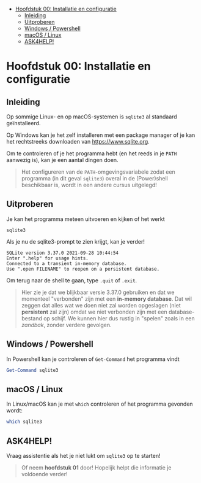 - [Hoofdstuk 00: Installatie en
  configuratie](#hoofdstuk-00-installatie-en-configuratie)
  - [Inleiding](#inleiding)
  - [Uitproberen](#uitproberen)
  - [Windows / Powershell](#windows--powershell)
  - [macOS / Linux](#macos--linux)
  - [ASK4HELP!](#ask4help)

# Hoofdstuk 00: Installatie en configuratie

## Inleiding

Op sommige Linux- en op macOS-systemen is `sqlite3` al standaard geïnstalleerd.

Op Windows kan je het zelf installeren met een package manager of je kan het
rechtstreeks downloaden van https://www.sqlite.org.

Om te controleren of je het programma hebt (en het reeds in je `PATH` aanwezig
is), kan je een aantal dingen doen.

> Het configureren van de `PATH`-omgevingsvariabele zodat een programma (in dit
> geval `sqlite3`) overal in de (Power)shell beschikbaar is, wordt in een andere
> cursus uitgelegd!

## Uitproberen

Je kan het programma meteen uitvoeren en kijken of het werkt

```
sqlite3
```

Als je nu de sqlite3-prompt te zien krijgt, kan je verder!

```
SQLite version 3.37.0 2021-09-28 10:44:54
Enter ".help" for usage hints.
Connected to a transient in-memory database.
Use ".open FILENAME" to reopen on a persistent database.
```

Om terug naar de shell te gaan, type `.quit` of `.exit`.

> Hier zie je dat we blijkbaar versie 3.37.0 gebruiken en dat we momenteel
> "verbonden" zijn met een **in-memory database**. Dat wil zeggen dat alles wat
> we doen niet zal  worden opgeslagen (niet **persistent** zal zijn) omdat we
> niet verbonden zijn met een database-bestand op schijf. We kunnen hier dus
> rustig in "spelen" zoals in een *zandbak*, zonder verdere gevolgen.


## Windows / Powershell

In Powershell kan je controleren of `Get-Command` het programma vindt

```powershell
Get-Command sqlite3
```

## macOS / Linux

In Linux/macOS kan je met `which` controleren of het programma gevonden wordt:

```bash
which sqlite3
```

## ASK4HELP!

Vraag assistentie als het je niet lukt om `sqlite3` op te starten!

> Of neem **hoofdstuk 01** door! Hopelijk helpt die informatie je voldoende
> verder!

